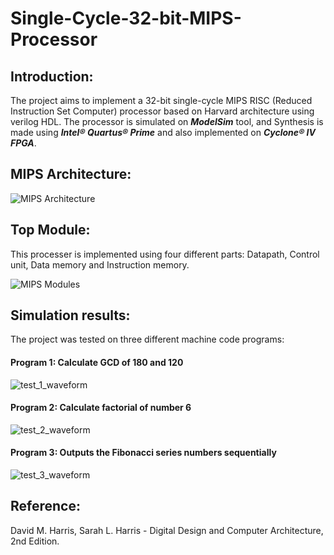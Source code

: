 # Single-Cycle-32-bit-MIPS-Processor
## Introduction:
The project aims to implement a 32-bit single-cycle MIPS RISC (Reduced Instruction Set Computer) processor based on Harvard architecture using verilog HDL.
The processor is simulated on ***ModelSim*** tool, and Synthesis is made using ***Intel® Quartus® Prime*** and also implemented on ***Cyclone® IV FPGA***.

## MIPS Architecture:
![MIPS Architecture](https://user-images.githubusercontent.com/76248514/157418934-4f0b8410-d47a-46b3-9e9e-1b9cb26d3596.png)

## Top Module:
This processer is implemented using four different parts: Datapath, Control unit, Data memory and Instruction memory.

![MIPS Modules](https://user-images.githubusercontent.com/76248514/157419464-bfe28036-8732-4061-bfd6-741ea0b64957.png)

## Simulation results:
The project was tested on three different machine code programs:
#### Program 1: Calculate GCD of 180 and 120
![test_1_waveform](https://user-images.githubusercontent.com/82821323/184582707-480dd2c4-82ca-444e-980d-ab72b1866c01.png)

#### Program 2: Calculate factorial of number 6
![test_2_waveform](https://user-images.githubusercontent.com/82821323/184582727-66c9d9b4-66c6-4579-a6bb-fe6c6a4e051f.png)

#### Program 3: Outputs the Fibonacci series numbers sequentially
![test_3_waveform](https://user-images.githubusercontent.com/82821323/184582734-919e7ee9-2fce-4594-ab77-a323fd331a82.png)

## Reference:
David M. Harris, Sarah L. Harris - Digital Design and Computer Architecture, 2nd Edition.
